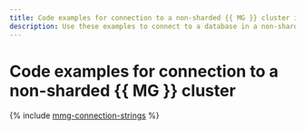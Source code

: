 ```yaml
---
title: Code examples for connection to a non-sharded {{ MG }} cluster in {{ mmg-full-name }}
description: Use these examples to connect to a database in a non-sharded {{ MG }} cluster from your app code.
---
```


# Code examples for connection to a non-sharded {{ MG }} cluster

{% include [mmg-connection-strings](../../../_includes/mdb/mmg/conn-strings.md) %}

